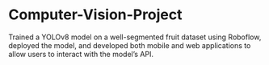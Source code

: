 # Computer-Vision-Project
Trained a YOLOv8 model on a well-segmented fruit dataset using Roboflow, deployed the model, and developed both mobile and web applications to allow users to interact with the model’s API.

